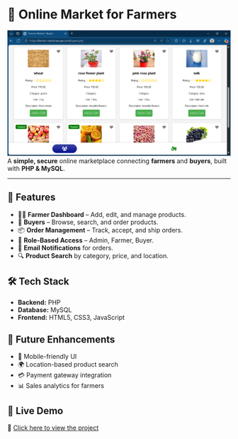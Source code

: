 # 🌾 Online Market for Farmers

![Project Thumbnail](images/thumbnail.png)  
A **simple, secure** online marketplace connecting **farmers** and **buyers**, built with **PHP & MySQL**.

---

## 📌 Features
- 👨‍🌾 **Farmer Dashboard** – Add, edit, and manage products.
- 🛒 **Buyers** – Browse, search, and order products.
- 📦 **Order Management** – Track, accept, and ship orders.
- 🔐 **Role-Based Access** – Admin, Farmer, Buyer.
- 📧 **Email Notifications** for orders.
- 🔍 **Product Search** by category, price, and location.



## 🛠 Tech Stack
- **Backend:** PHP 
- **Database:** MySQL 
- **Frontend:** HTML5, CSS3, JavaScript  



## 🚀 Future Enhancements
- 📱 Mobile-friendly UI
- 🌍 Location-based product search
- 💳 Payment gateway integration
- 📊 Sales analytics for farmers

## 🚀 Live Demo
🔗 [Click here to view the project]((https://farmer-market.wuaze.com/))
